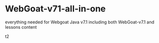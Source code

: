 # WebGoat-v71-all-in-one
everything needed for Webgoat Java v7.1 including both WebGoat-v7.1 and lessons content

t2

